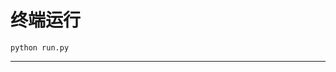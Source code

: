 # 终端运行

```shell
python run.py
```
****************************************************************************************************************************************************************************************************************************************************************************************************************************************************************************************************************************************************************************************************************************************************************************************************************************************************************************************************************************************************************************************************************************************************************************************************************************************************************************************************************************************************************************************************************************************